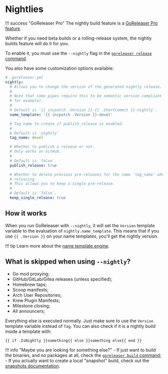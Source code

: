 # Nightlies

!!! success "GoReleaser Pro"
    The nightly build feature is a [GoReleaser Pro feature](/pro/).

Whether if you need beta builds or a rolling-release system, the nightly builds
feature will do it for you.

To enable it, you must use the `--nightly` flag in the [`goreleaser release` command](/cmd/goreleaser_release/).

You also have some customization options available:

```yaml
# .goreleaser.yml
nightly:
  # Allows you to change the version of the generated nightly release.
  #
  # Note that some pipes require this to be semantic version compliant (nfpm,
  # for example).
  #
  # Default is `{{ incpatch .Version }}-{{ .ShortCommit }}-nightly`.
  name_template: '{{ incpatch .Version }}-devel'

  # Tag name to create if publish_release is enabled.
  #
  # Default is `nightly`
  tag_name: devel

  # Whether to publish a release or not.
  # Only works on GitHub.
  #
  # Default is `false`.
  publish_release: true

  # Whether to delete previous pre-releases for the same `tag_name` when
  # releasing.
  # This allows you to keep a single pre-release.
  #
  # Default is `false`.
  keep_single_release: true
```

## How it works

When you run GoReleaser with `--nightly`, it will set the `Version` template
variable to the evaluation of `nightly.name_template`. This means that if you
use `{{ .Version }}` on your name templates, you'll get the nightly version.

!!! tip
    Learn more about the [name template engine](/customization/templates/).

## What is skipped when using `--nightly`?

- Go mod proxying;
- GitHub/GitLab/Gitea releases (unless specified);
- Homebrew taps;
- Scoop manifests;
- Arch User Repositories;
- Krew Plugin Manifests;
- Milestone closing;
- All announcers;

Everything else is executed normally.
Just make sure to use the `Version` template variable instead of `Tag`.
You can also check if it is a nightly build inside a template with:

```
{{ if .IsNightly }}something{{ else }}something else{{ end }}
```

!!! info "Maybe you are looking for something else?"
    - If just want to build the binaries, and no packages at all, check the
      [`goreleaser build` command](/cmd/goreleaser_build/);
    - If you actually want to create a local "snapshot" build, check out the
      [snapshots documentation](/customization/snapshots/).
